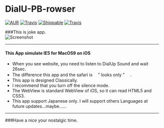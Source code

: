 # DialU-PB-rowser 
[![AUR](https://img.shields.io/aur/license/yaourt.svg?maxAge=2592000?style=plastic)]()
[![Travis](https://img.shields.io/badge/Swift-1.2-brightgreen.svg)]()
[![Shippable](https://img.shields.io/shippable/5444c5ecb904a4b21567b0ff.svg?maxAge=2592000)]()
[![Travis](https://img.shields.io/badge/target-ios-lightgrey.svg)]()

###This is joke app.  
![Screenshot](https://github.com/murataka9/DialUpSimulate-Browser/blob/master/RM-images/sukusyo.png)
***
#### This App simulate IE5 for MacOS9 on iOS
- When you see website, you need to listen to DialUp Sound and wait 26sec.
- The difference this app and the safari is　 " looks only "　 .
- This app is designed Classically.
- I recommend that you turn off the silence mode.
- The WebView is standard WebView of iOS, so it can read HTML5 and CSS3.
- This app support Japanese only. I will support others Languages at future updates...maybe......

***
###Have a nice your nostalgic time.

